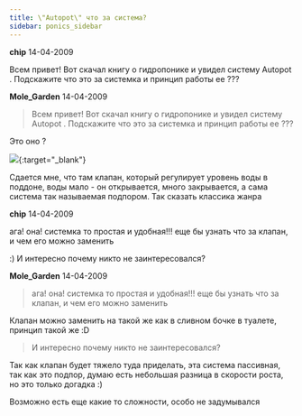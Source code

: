 ```yaml
---
title: \"Autopot\" что за система?
sidebar: ponics_sidebar
---
```


**chip** 14-04-2009

Всем привет! Вот скачал книгу о гидропонике и увидел систему Autopot . Подскажите что это за системка и принцип работы ее ???


**Mole_Garden** 14-04-2009

> Всем привет! Вот скачал книгу о гидропонике и увидел систему Autopot . Подскажите что это за системка и принцип работы ее ???

Это оно ?

[![](http://www.postimage.org/aV1ZgW49.jpg)](http://www.postimage.org/aV1ZgW49.jpg){:target="_blank"}

Сдается мне, что там клапан, который регулирует уровень воды в поддоне, воды мало - он открывается, много закрывается, а сама система так называемая подпором. Так сказать классика жанра


**chip** 14-04-2009

ага! она! системка то простая и удобная!!! еще бы узнать что за клапан, и чем его можно заменить

:) И интересно почему никто не заинтересовался? 


**Mole_Garden** 14-04-2009

> ага! она! системка то простая и удобная!!! еще бы узнать что за клапан, и чем его можно заменить

Клапан можно заменить на такой же как в сливном бочке в туалете, принцип такой же :D

> И интересно почему никто не заинтересовался? 

Так как клапан будет тяжело туда приделать, эта система пассивная, так как это подпор, думаю есть небольшая разница в скорости роста, но это только догадка :)

Возможно есть еще какие то сложности, особо не задумывался 


